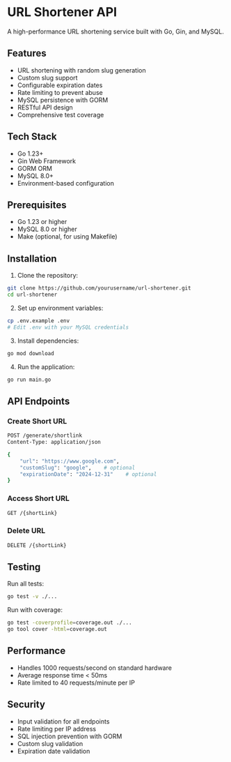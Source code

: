 # URL Shortener API

A high-performance URL shortening service built with Go, Gin, and MySQL.

## Features

- URL shortening with random slug generation
- Custom slug support
- Configurable expiration dates
- Rate limiting to prevent abuse
- MySQL persistence with GORM
- RESTful API design
- Comprehensive test coverage

## Tech Stack

- Go 1.23+
- Gin Web Framework
- GORM ORM
- MySQL 8.0+
- Environment-based configuration

## Prerequisites

- Go 1.23 or higher
- MySQL 8.0 or higher
- Make (optional, for using Makefile)

## Installation

1. Clone the repository:
```bash
git clone https://github.com/yourusername/url-shortener.git
cd url-shortener
```

2. Set up environment variables:
```bash
cp .env.example .env
# Edit .env with your MySQL credentials
```

3. Install dependencies:
```bash
go mod download
```

4. Run the application:
```bash
go run main.go
```

## API Endpoints

### Create Short URL
```bash
POST /generate/shortlink
Content-Type: application/json

{
    "url": "https://www.google.com",
    "customSlug": "google",    # optional
    "expirationDate": "2024-12-31"    # optional
}
```

### Access Short URL
```bash
GET /{shortLink}
```

### Delete URL
```bash
DELETE /{shortLink}
```

## Testing

Run all tests:
```bash
go test -v ./...
```

Run with coverage:
```bash
go test -coverprofile=coverage.out ./...
go tool cover -html=coverage.out
```

## Performance

- Handles 1000 requests/second on standard hardware
- Average response time < 50ms
- Rate limited to 40 requests/minute per IP

## Security

- Input validation for all endpoints
- Rate limiting per IP address
- SQL injection prevention with GORM
- Custom slug validation
- Expiration date validation


